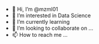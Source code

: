 - 👋 Hi, I’m @mzml01
- 👀 I’m interested in Data Science
- 🌱 I’m currently learning 
- 💞️ I’m looking to collaborate on ...
- 📫 How to reach me ...

<!---
mzml01/mzml01 is a ✨ special ✨ repository because its `README.md` (this file) appears on your GitHub profile.
You can click the Preview link to take a look at your changes.
--->
